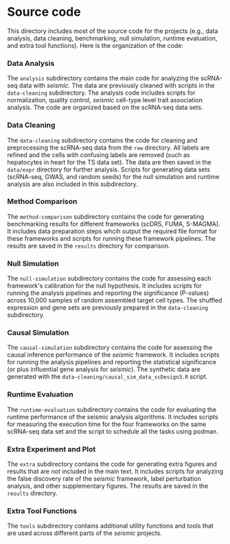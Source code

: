# Source code

This directory includes most of the source code for the projects (e.g., data analysis, data cleaning, benchmarking, null simulation, runtime evaluation, and extra tool functions). Here is the organization of the code:

### Data Analysis
The `analysis` subdirectory contains the main code for analyzing the scRNA-seq data with *seismic*. The data are previously cleaned with scripts in the `data-cleaning` subdirectory. The analysis code includes scripts for normalization, quality control, *seismic* cell-type level trait association analysis. The code are organized based on the scRNA-seq data sets. 

### Data Cleaning
The `data-cleaning` subdirectory contains the code for cleaning and preprocessing the scRNA-seq data from the `raw` directory. All labels are refined and the cells with confusing labels are removed (such as hepatocytes in heart for the TS data set). The data are then saved in the `data/expr` directory for further analysis. Scripts for generating data sets (scRNA-seq, GWAS, and random seeds) for the null simulation and runtime analysis are also included in this subdirectory.

### Method Comparison
The `method-comparison` subdirectory contains the code for generating benchmarking results for different frameworks (scDRS, FUMA, S-MAGMA). It includes data preparation steps whcih output the required file format for these frameworks and scripts for running these framework pipelines. The results are saved in the `results` directory for comparison. 

### Null Simulation
The `null-simulation` subdirectory contains the code for assessing each framework's calibration for the null hypothesis. It includes scripts for running the analysis pipelines and reporting the significance (P-values) across 10,000 samples of random assembled target cell types. The shuffled expression and gene sets are previously prepared in the `data-cleaning` subdirectory.

### Causal Simulation
The `causal-simulation` subdirectory contains the code for assessing the causal inference performance of the *seismic* framework. It includes scripts for running the analysis pipelines and reporting the statistical significance (or plus influential gene analysis for *seismic*). The synthetic data are generated with the `data-cleaning/causal_sim_data_scDesign3.R` script.

### Runtime Evaluation
The `runtime-evaluation` subdirectory contains the code for evaluating the runtime performance of the seismic analysis algorithms. It includes scripts for measuring the execution time for the four frameworks on the same scRNA-seq data set and the script to schedule all the tasks using podman. 

### Extra Experiment and Plot
The `extra` subdirectory contains the code for generating extra figures and results that are not included in the main text. It includes scripts for analyzing the false discovery rate of the *seismic* framework, label perturbation analysis, and other supplementary figures. The results are saved in the `results` directory.

### Extra Tool Functions
The `tools` subdirectory contains additional utility functions and tools that are used across different parts of the *seismic* projects. 